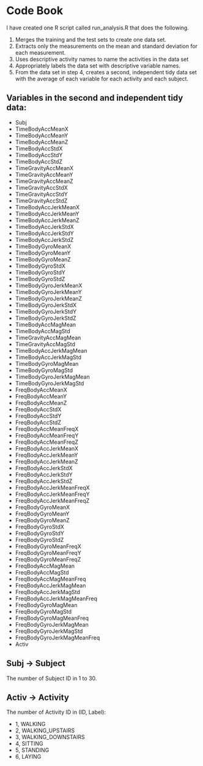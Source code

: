# Code Book

I have created one R script called run_analysis.R that does the following.

1. Merges the training and the test sets to create one data set.
2. Extracts only the measurements on the mean and standard deviation for each measurement.
3. Uses descriptive activity names to name the activities in the data set
4. Appropriately labels the data set with descriptive variable names.
5. From the data set in step 4, creates a second, independent tidy data set with the average of each variable for each activity and each subject.

## Variables in the second and independent tidy data:

- Subj
- TimeBodyAccMeanX
- TimeBodyAccMeanY
- TimeBodyAccMeanZ
- TimeBodyAccStdX
- TimeBodyAccStdY
- TimeBodyAccStdZ
- TimeGravityAccMeanX
- TimeGravityAccMeanY
- TimeGravityAccMeanZ
- TimeGravityAccStdX
- TimeGravityAccStdY
- TimeGravityAccStdZ
- TimeBodyAccJerkMeanX
- TimeBodyAccJerkMeanY
- TimeBodyAccJerkMeanZ
- TimeBodyAccJerkStdX
- TimeBodyAccJerkStdY
- TimeBodyAccJerkStdZ
- TimeBodyGyroMeanX
- TimeBodyGyroMeanY
- TimeBodyGyroMeanZ
- TimeBodyGyroStdX
- TimeBodyGyroStdY
- TimeBodyGyroStdZ
- TimeBodyGyroJerkMeanX
- TimeBodyGyroJerkMeanY
- TimeBodyGyroJerkMeanZ
- TimeBodyGyroJerkStdX
- TimeBodyGyroJerkStdY
- TimeBodyGyroJerkStdZ
- TimeBodyAccMagMean
- TimeBodyAccMagStd
- TimeGravityAccMagMean
- TimeGravityAccMagStd
- TimeBodyAccJerkMagMean
- TimeBodyAccJerkMagStd
- TimeBodyGyroMagMean
- TimeBodyGyroMagStd
- TimeBodyGyroJerkMagMean
- TimeBodyGyroJerkMagStd
- FreqBodyAccMeanX
- FreqBodyAccMeanY
- FreqBodyAccMeanZ
- FreqBodyAccStdX
- FreqBodyAccStdY
- FreqBodyAccStdZ
- FreqBodyAccMeanFreqX
- FreqBodyAccMeanFreqY
- FreqBodyAccMeanFreqZ
- FreqBodyAccJerkMeanX
- FreqBodyAccJerkMeanY
- FreqBodyAccJerkMeanZ
- FreqBodyAccJerkStdX
- FreqBodyAccJerkStdY
- FreqBodyAccJerkStdZ
- FreqBodyAccJerkMeanFreqX
- FreqBodyAccJerkMeanFreqY
- FreqBodyAccJerkMeanFreqZ
- FreqBodyGyroMeanX
- FreqBodyGyroMeanY
- FreqBodyGyroMeanZ
- FreqBodyGyroStdX
- FreqBodyGyroStdY
- FreqBodyGyroStdZ
- FreqBodyGyroMeanFreqX
- FreqBodyGyroMeanFreqY
- FreqBodyGyroMeanFreqZ
- FreqBodyAccMagMean
- FreqBodyAccMagStd
- FreqBodyAccMagMeanFreq
- FreqBodyAccJerkMagMean
- FreqBodyAccJerkMagStd
- FreqBodyAccJerkMagMeanFreq
- FreqBodyGyroMagMean
- FreqBodyGyroMagStd
- FreqBodyGyroMagMeanFreq
- FreqBodyGyroJerkMagMean
- FreqBodyGyroJerkMagStd
- FreqBodyGyroJerkMagMeanFreq
- Activ

## Subj -> Subject

The number of Subject ID in 1 to 30.

## Activ -> Activity

The number of Activity ID in (ID, Label):
- 1, WALKING
- 2, WALKING_UPSTAIRS
- 3, WALKING_DOWNSTAIRS
- 4, SITTING
- 5, STANDING
- 6, LAYING


